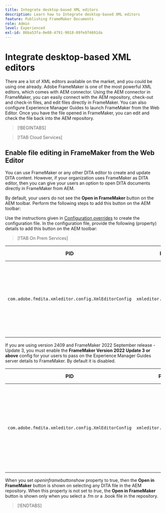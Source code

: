 ```yaml
---
title: Integrate desktop-based XML editors
description: Learn how to Integrate desktop-based XML editors
feature: Publishing FrameMaker Documents
role: Admin
level: Experienced
exl-id: 86ba53fa-0e08-4791-9018-09fe974691da
---
```

# Integrate desktop-based XML editors 

There are a lot of XML editors available on the market, and you could be using one already. Adobe FrameMaker is one of the most powerful XML editors, which comes with AEM connector. Using the AEM connector in FrameMaker, you can easily connect with the AEM repository, check-out and check-in files, and edit files directly in FrameMaker. You can also configure Experience Manager Guides to launch FrameMaker from the Web Editor. Once you have the file opened in FrameMaker, you can edit and check the file back into the AEM repository.

>[!BEGINTABS]

>[!TAB Cloud Services]

## Enable file editing in FrameMaker from the Web Editor 

You can use FrameMaker or any other DITA editor to create and update DITA content. However, if your organization uses FrameMaker as DITA editor, then you can give your users an option to open DITA documents directly in FrameMaker from AEM.


By default, your users do not see the **Open in FrameMaker** button on the AEM toolbar. Perform the following steps to add this button on the AEM toolbar:

Use the instructions given in [Configuration overrides](download-install-additional-config-override.md#) to create the configuration file. In the configuration file, provide the following \(property\) details to add this button on the AEM toolbar:

>[!TAB On Prem Services]

|PID|Property Key|Property Value|
|---|------------|--------------|
|`com.adobe.fmdita.xmleditor.config.XmlEditorConfig`|`xmleditor.openinframebuttonshow`|Boolean \(true/false\). If you want to show the **Open in FrameMaker** button, then set this property to true. <br> **Default value**: false |



If you are using version 2409 and FrameMaker 2022 September release - Update 3, you must enable the **FrameMaker Version 2022 Update 3 or above** config for your users to pass on the Experience Manager Guides server details to FrameMaker.  By default it is disabled.


|PID|Property Key|Property Value|
|---|------------|--------------|
|`com.adobe.fmdita.xmleditor.config.XmlEditorConfig`|`xmleditor.openinframe2022above`|Boolean \(true/false\). If you are using FrameMaker 2022 September release - Update 3 , then set this property to true. <br> **Default value**: false |



When you set *openinframebuttonshow* property to true, then the **Open in FrameMaker** button is shown on selecting any DITA file in the AEM repository. When this property is not set to *true*, the **Open in FrameMaker** button is shown only when you select a .fm or a .book file in the repository.

>[!ENDTABS]